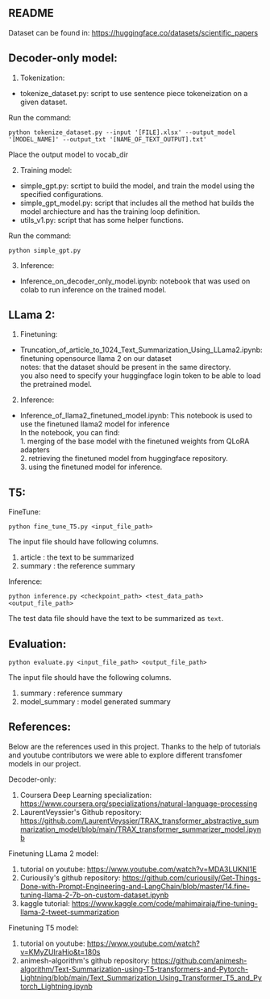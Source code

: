 
## README

Dataset can be found in: https://huggingface.co/datasets/scientific_papers

## Decoder-only model: 

1. Tokenization: 
- tokenize_dataset.py: script to use sentence piece tokeneization on a given dataset. 

Run the command: 

```
python tokenize_dataset.py --input '[FILE].xlsx' --output_model '[MODEL_NAME]' --output_txt '[NAME_OF_TEXT_OUTPUT].txt'
```

Place the output model to vocab_dir 

2. Training model: 

- simple_gpt.py: scrtipt to build the model, and train the model using the specified configurations. 
- simple_gpt_model.py: script that includes all the method hat builds the model archiecture and has the training loop definition. 
- utils_v1.py: script that has some helper functions. 

Run the command: 

```
python simple_gpt.py
```

3. Inference: 

- Inference_on_decoder_only_model.ipynb: notebook that was used on colab to run inference on the trained model. 


## LLama 2: 

1. Finetuning: 

- Truncation_of_article_to_1024_Text_Summarization_Using_LLama2.ipynb: finetuning opensource llama 2 on our dataset \
notes: that the dataset should be present in the same directory. <br> you also need to specify your huggingface login token to be able to load the pretrained model. 

2. Inference: 

- Inference_of_llama2_finetuned_model.ipynb: This notebook is used to use the finetuned llama2 model for inference <br> In the notebook, you can find: <br> 1. merging of the base model with the finetuned weights from QLoRA adapters <br> 2. retrieving the finetuned model from huggingface repository.<br> 3. using the finetuned model for inference. 


## T5:
 
FineTune:
 
```
python fine_tune_T5.py <input_file_path>
```
The input file should have following columns.
1. article : the text to be summarized
2. summary : the reference summary
 
Inference:
 
```
python inference.py <checkpoint_path> <test_data_path> <output_file_path>
```
The test data file should have the text to be summarized as `text`.
 
## Evaluation:
 
```
python evaluate.py <input_file_path> <output_file_path>
```
The input file should have the following columns.
1. summary : reference summary
2. model_summary : model generated summary


## References: 
Below are the references used in this project. Thanks to the help of tutorials and youtube contributors we were able to explore different transfomer models in our project. 

Decoder-only: 
1. Coursera Deep Learning specialization: https://www.coursera.org/specializations/natural-language-processing
2. LaurentVeyssier's Github repository: https://github.com/LaurentVeyssier/TRAX_transformer_abstractive_summarization_model/blob/main/TRAX_transformer_summarizer_model.ipynb

Finetuning LLama 2 model: 
1. tutorial on youtube: https://www.youtube.com/watch?v=MDA3LUKNl1E
2. Curiousily's github repository: https://github.com/curiousily/Get-Things-Done-with-Prompt-Engineering-and-LangChain/blob/master/14.fine-tuning-llama-2-7b-on-custom-dataset.ipynb
3. kaggle tutorial: https://www.kaggle.com/code/mahimairaja/fine-tuning-llama-2-tweet-summarization

Finetuning T5 model: 
1. tutorial on youtube: https://www.youtube.com/watch?v=KMyZUIraHio&t=180s
2. animesh-algorithm's github repository: https://github.com/animesh-algorithm/Text-Summarization-using-T5-transformers-and-Pytorch-Lightning/blob/main/Text_Summarization_Using_Transformer_T5_and_Pytorch_Lightning.ipynb

